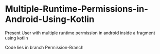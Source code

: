 # Multiple-Runtime-Permissions-in-Android-Using-Kotlin
Present User with multiple runtime permission in android inside a fragment using kotlin

Code lies in branch Permission-Branch
